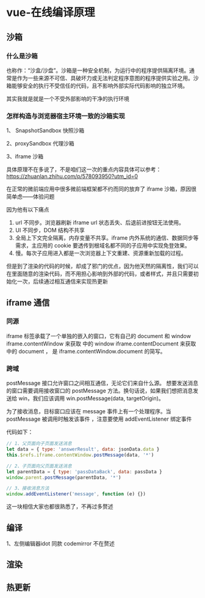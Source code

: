 <!-- @format -->

# vue-在线编译原理

## 沙箱

### 什么是沙箱

也称作：“沙盒/沙盘”。沙箱是一种安全机制，为运行中的程序提供隔离环境。通常是作为一些来源不可信、具破坏力或无法判定程序意图的程序提供实验之用。沙箱能够安全的执行不受信任的代码，且不影响外部实际代码影响的独立环境。

其实我就是就是一个不受外部影响的干净的执行环境

### 怎样构造与浏览器宿主环境一致的沙箱实现

1、 SnapshotSandbox 快照沙箱

2、proxySandbox 代理沙箱

3、iframe 沙箱

具体原理不在多说了，不是咱们这一次的重点内容具体可以参考：https://zhuanlan.zhihu.com/p/578093950?utm_id=0

在正常的微前端应用中很多微前端框架都不约而同的放弃了 iframe 沙箱，原因很简单虑——体验问题

因为他有以下痛点

1. url 不同步。浏览器刷新 iframe url 状态丢失、后退前进按钮无法使用。
2. UI 不同步，DOM 结构不共享
3. 全局上下文完全隔离，内存变量不共享。iframe 内外系统的通信、数据同步等需求，主应用的 cookie 要透传到根域名都不同的子应用中实现免登效果。
4. 慢。每次子应用进入都是一次浏览器上下文重建、资源重新加载的过程。

但是到了渲染的代码的时候，却成了邪门的优点，因为他天然的隔离性，我们可以在里面随意的渲染代码，而不用担心影响到外部的代码，或者样式，并且只需要初始化一次，后续通过相互通信来实现热更新

## iframe 通信

### 同源

iframe 标签承载了一个单独的嵌入的窗口，它有自己的 document 和 window
iframe.contentWindow 来获取 中的 window
iframe.contentDocument 来获取 中的 document ， 是 iframe.contentWindow.document 的简写。

### 跨域

postMessage 接口允许窗口之间相互通信，无论它们来自什么源。
想要发送消息的窗口需要调用接收窗口的 postMessage 方法。换句话说，如果我们想把消息发送给 win，我们应该调用 win.postMessage(data, targetOrigin)。

为了接收消息，目标窗口应该在 message 事件上有一个处理程序。当 postMessage 被调用时触发该事件 ，注意要使用 addEventListener 绑定事件

代码如下：

```js
// 1、父页面向子页面发送消息
let data = { type: 'answerResult', data: jsonData.data }
this.$refs.iframe.contentWindow.postMessage(data, '*')

// 2、子页面向父页面发送消息
let parentData = { type: 'passDataBack', data: passData }
window.parent.postMessage(parentData, '*')

// 3、接收消息方法
window.addEventListener('message', function (e) {})
```

这一块相信大家也都很熟悉了，不再过多赘述

## 编译
1、左侧编辑器idot 同款 codemirror 不在赘述

## 渲染

## 热更新
